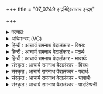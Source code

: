 +++
title = "07_0249 इन्द्रमिद्देवतातय इन्द्रम्"

+++
<details><summary>पदपाठः</summary>

इ꣡न्द्र꣢꣯म्। इत्। दे꣣व꣡ता꣢तये। इ꣡न्द्र꣢꣯म्। प्र꣣यति꣢। प्र꣣। यति꣢। अ꣣ध्वरे꣢। इ꣡न्द्र꣢꣯म्। स꣣मीके꣢। स꣣म्। ईके꣢। व꣣नि꣡नः꣢। ह꣣वामहे। इ꣡न्द्र꣢म्। ध꣡न꣢꣯स्य। सा꣣त꣡ये꣢। २४९।
</details>

<details><summary>अधिमन्त्रम् (VC)</summary>

- इन्द्रः
- मेधातिथिर्मेध्यातिथिर्वा काण्वः
- बृहती
- मध्यमः
- ऐन्द्रं काण्डम्
</details>

<details><summary>हिन्दी : आचार्य रामनाथ वेदालंकार - विषयः</summary>

अगले मन्त्र में इन्द्र नाम से परमेश्वर और राजा का आह्वान किया गया है।
</details>

<details><summary>हिन्दी : आचार्य रामनाथ वेदालंकार - पदार्थः</summary>

पदार्थान्वयभाषाः -  (इन्द्रम् इत्) इन्द्र नामक जगदीश्वर और सभापति राजा को (देवतातये) विद्वानों के कल्याण के लिए अथवा विद्वानों से फैलाये जानेवाले यज्ञ की पूर्ति के लिए (हवामहे) हम पुकारते हैं। (इन्द्रम्) जगदीश्वर औरराजा को (प्रयति) प्रवृत्त होते हुए (अध्वरे) हिंसादि दोषों से रहित यज्ञ में (हवामहे) हम पुकारते हैं। (इन्द्रम्) जगदीश्वर और राजा को (समीके) देवासुर-संग्राम में (वनिनः) स्तुति, प्रार्थना एवं ज्ञानप्रकाश से युक्त हम लोग (हवामहे) पुकारते हैं। (इन्द्रम्) जगदीश्वर औरराजा को (धनस्य) आध्यात्मिक एवं भौतिक ऐश्वर्य की (सातये) प्राप्ति के लिए (हवामहे) हम पुकारते हैं ॥७॥ इस मन्त्र में श्लेषालङ्कार है। इन्द्र शब्द की अनेक बार आवृत्ति में लाटानुप्रास अलङ्कार है ॥७॥
</details>

<details><summary>हिन्दी : आचार्य रामनाथ वेदालंकार - भावार्थः</summary>

भावार्थभाषाः -  जगत् में अथवा राष्ट्र में विविध सत्कार्यों की सफलता के लिए और विविध ऐश्वर्यों की प्राप्ति के लिए परमात्मा तथा सभापति राजा का पुनःपुनः श्रद्धापूर्वक सेवन करना चाहिए ॥७॥
</details>

<details><summary>संस्कृत : आचार्य रामनाथ वेदालंकार - विषयः</summary>

अथेन्द्रनाम्ना परमेश्वरो राजा चाहूयते।
</details>

<details><summary>संस्कृत : आचार्य रामनाथ वेदालंकार - पदार्थः</summary>

पदार्थान्वयभाषाः -  (इन्द्रम् इत्) इन्द्राख्यं जगदीश्वरमेव, सभापतिं राजानमेव वा (देवतातये) देवजनकल्याणार्थं यद्वा विद्वज्जनैः विस्तार्यमाणाय यज्ञाय।२ देवशब्दात् ‘सर्वदेवात् तातिल्’ अ० ४।४।१४२ इति स्वार्थिकस्तातिल् प्रत्ययः। तस्य लित्वात् ‘लिति’ अ० ६।१।१९३ इति प्रत्ययात् पूर्वमुदात्तः। यद्वा देवैः विद्वद्भिः तातिः विस्तारो यस्य तस्मै यज्ञाय३। देवताता इति यज्ञनामसु पठितम्। निघं० ३।१७। बहुव्रीहित्वात् पूर्वपदप्रकृतिस्वरः।(हवामहे) आह्वयामः। (इन्द्रम्) इन्द्राख्यं जगदीश्वरं राजानं वा (प्रयति) प्रवर्तमाने। प्र पूर्वाद् इण् गतौ धातोः शतरि सप्तम्येकवचने रूपम्। (अध्वरे) हिंसादिदोषरहिते यज्ञे (हवामहे) आह्वयामः। (इन्द्रम्) इन्द्राख्यं जगदीश्वरं राजानं वा (समीके) देवासुरसंग्रामे। समीके संग्रामनाम। निघं० २।१७। (वनिनः) स्तुतिमन्तः प्रार्थनावन्तः प्रकाशवन्तश्च वयम्। वनानि स्तुतयः प्रार्थनाः रश्मयो वा येषां सन्तीति ते वनिनः। वन शब्दे, वन सम्भक्तौ, वनु याचने। वनम् इति रश्मिनाम। निघं० १।५। (हवामहे) आह्वयामः। (इन्द्रम्) इन्द्राख्यं जगदीश्वरं राजानं वा (धनस्य) आध्यात्मिकस्य भौतिकस्य च ऐश्वर्यस्य (सातये) प्राप्तये (हवामहे) आह्वयामः ॥७॥ अत्र श्लेषालङ्कारः। ‘इन्द्र’ शब्दस्यासकृदावृत्तौ लाटानुप्रासोऽलङ्कारः ॥७॥
</details>

<details><summary>संस्कृत : आचार्य रामनाथ वेदालंकार - भावार्थः</summary>

भावार्थभाषाः -  जगति राष्ट्रे वा विविधसत्कार्याणां साफल्याय, विविधैश्वर्याणां च प्राप्तये परमात्मा सभापती राजा च भूयो भूयः सेवनीयः ॥७॥
</details>

<details><summary>संस्कृत : आचार्य रामनाथ वेदालंकार - पादटिप्पनी</summary>

टिप्पणी:   १. ऋ० ८।३।५, अथ० २०।११८।३, साम० १५८७। २. देवैः स्तोतृभिः तायते विस्तार्यते इति देवतातिर्यज्ञः—इति सा०। ३. अयं द्वितीयोऽर्थः पदकारस्य न सम्मतः, यतोऽसौ ‘देव तातये’ इत्येवं न विगृह्णाति। तेन तातिल् प्रत्यय एव तस्याभिमत इति ज्ञेयम्।
</details>